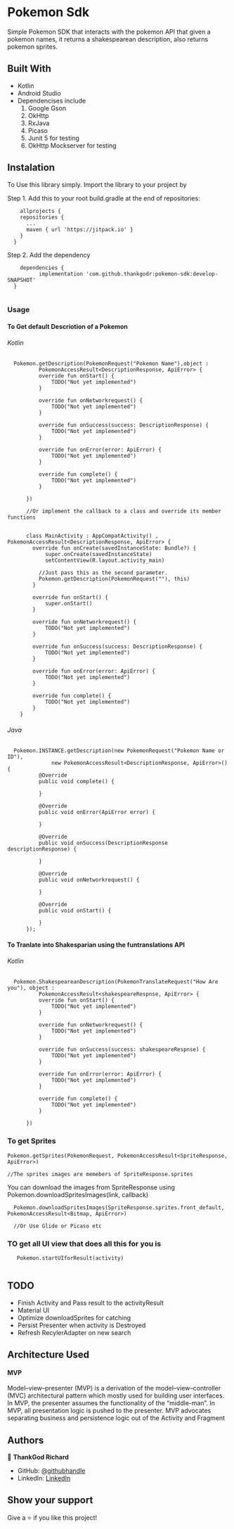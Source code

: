 # Pokemon Sdk

Simple Pokemon SDK that interacts with the pokemon API that given a pokemon names, it returns a shakespearean description, also returns pokemon sprites.

## Built With

- Kotlin
- Android Studio
- Dependencises include
  1. Google Gson
  2. OkHttp
  3. RxJava
  4. Picaso
  5. Junit 5 for testing
  6. OkHttp Mockserver for testing
  


## Instalation

To Use this library simply. Import the library to your project by

Step 1. Add this to your root build.gradle at the end of repositories:
  ```
      allprojects {
      repositories {
        ...
        maven { url 'https://jitpack.io' }
      }
    }
  ```
  
Step 2. Add the dependency
  ```
      dependencies {
            implementation 'com.github.thankgodr:pokemon-sdk:develop-SNAPSHOT'
    }
    
  ```  


### Usage

#### To Get default Descriotion of a Pokemon

###### Kotlin
  ```
    Pokemon.getDescription(PokemonRequest("Pokemon Name"),object :
            PokemonAccessResult<DescriptionResponse, ApiError> {
            override fun onStart() {
                TODO("Not yet implemented")
            }

            override fun onNetworkrequest() {
                TODO("Not yet implemented")
            }

            override fun onSuccess(success: DescriptionResponse) {
                TODO("Not yet implemented")
            }

            override fun onError(error: ApiError) {
                TODO("Not yet implemented")
            }

            override fun complete() {
                TODO("Not yet implemented")
            }

        })
        
        //Or implement the callback to a class and override its member functions
        
        
        class MainActivity : AppCompatActivity() , PokemonAccessResult<DescriptionResponse, ApiError> {
          override fun onCreate(savedInstanceState: Bundle?) {
              super.onCreate(savedInstanceState)
              setContentView(R.layout.activity_main)
            
            //Just pass this as the second parameter.
            Pokemon.getDescription(PokemonRequest(""), this)
          }

          override fun onStart() {
              super.onStart()
          }

          override fun onNetworkrequest() {
              TODO("Not yet implemented")
          }

          override fun onSuccess(success: DescriptionResponse) {
              TODO("Not yet implemented")
          }

          override fun onError(error: ApiError) {
              TODO("Not yet implemented")
          }

          override fun complete() {
              TODO("Not yet implemented")
          }
      }
  ```
###### Java
  ```
    Pokemon.INSTANCE.getDescription(new PokemonRequest("Pokemon Name or ID"), 
                new PokemonAccessResult<DescriptionResponse, ApiError>() {
            @Override
            public void complete() {

            }

            @Override
            public void onError(ApiError error) {

            }

            @Override
            public void onSuccess(DescriptionResponse descriptionResponse) {

            }

            @Override
            public void onNetworkrequest() {

            }

            @Override
            public void onStart() {

            }
        });
  ```
  
 #### To Tranlate into Shakesparian using the funtranslations API
  
  ###### Kotlin
  
  ```
    Pokemon.ShakespeareanDescription(PokemonTranslateRequest("How Are you"), object :
            PokemonAccessResult<shakespeareRespnse, ApiError> {
            override fun onStart() {
                TODO("Not yet implemented")
            }

            override fun onNetworkrequest() {
                TODO("Not yet implemented")
            }

            override fun onSuccess(success: shakespeareRespnse) {
                TODO("Not yet implemented")
            }

            override fun onError(error: ApiError) {
                TODO("Not yet implemented")
            }

            override fun complete() {
                TODO("Not yet implemented")
            }

        })
  ```
  
###  To get Sprites
  
  ```
  Pokemon.getSprites(PokemonRequest, PokemonAccessResult<SpriteResponse, ApiError>)
  
  //The sprites images are memebers of SpriteResponse.sprites
  ```
  
  You can download the images from SpriteResponse using Pokemon.downloadSpritesImages(link, callback)
  
  ```
    Pokemon.downloadSpritesImages(SpriteResponse.sprites.front_default, PokemonAccessResult<Bitmap, ApiError>)
    
    //Or Use Glide or Picaso etc
  ```
  
  ### TO get all UI view that does all this for you is
  ```
     Pokemon.startUIforResult(activity)
     
  ```
  
  
  ## TODO
  - Finish Activity and Pass result to the activityResult
  - Material UI
  - Optimize  downloadSprites for catching
  - Persist Presenter when activity is Destroyed
  - Refresh RecylerAdapter on new search
 
 ## Architecture Used
  #### MVP 
  Model–view–presenter (MVP) is a derivation of the model–view–controller (MVC) architectural pattern which mostly used for building user interfaces. In MVP, the presenter assumes the functionality of the “middle-man”. In MVP, all presentation logic is pushed to the presenter. MVP advocates separating business and persistence logic out of the Activity and Fragment
 
  

## Authors

👤 **ThankGod Richard**

- GitHub: [@githubhandle](https://github.com/thankgodr)
- LinkedIn: [LinkedIn](http://www.linkedin.com/in/thankgodr)

## Show your support

Give a ⭐️ if you like this project!
